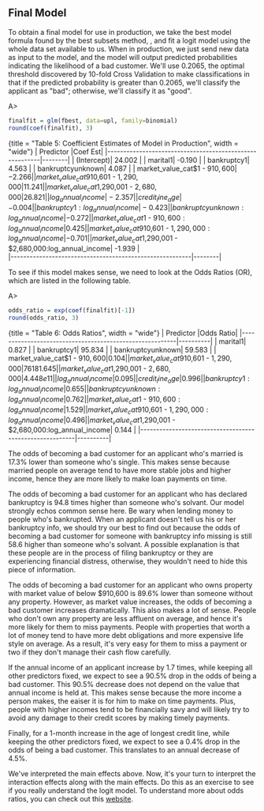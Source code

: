 ## Final Model

To obtain a final model for use in production, we take the best model formula found by the best subsets method, , and fit a logit model using the whole data set available to us. When in production, we just send new data as input to the model, and the model will output predicted probabilities indicating the likelihood of a bad customer. We'll use 0.2065, the optimal threshold discovered by 10-fold Cross Validation to make classifications in that if the predicted probability is greater than 0.2065, we'll classify the applicant as "bad"; otherwise, we'll classify it as "good".

A>
```r
finalfit = glm(fbest, data=upl, family=binomial)
round(coef(finalfit), 3)
```

{title = "Table 5: Coefficient Estimates of Model in Production", width = "wide"}
|                                             Predictor   |Coef Est|
|---------------------------------------------------------|--------|
|                                              (Intercept)| 24.002 |
|                                                 marital1| -0.190 |
|                                              bankruptcy1|  4.563 |
|                                        bankruptcyunknown|  4.087 |
|                            market_value_cat$1 - $910,600| -2.266 |
|                    market_value_cat$910,601 - $1,290,000| 11.241 |
|                  market_value_cat$1,290,001 - $2,680,000| 26.821 |
|                                        log_annual_income| -2.357 |
|                                          credit_line_age| -0.004 |
|                            bankruptcy1:log_annual_income| -0.423 |
|                      bankruptcyunknown:log_annual_income| -0.272 |
|          market_value_cat$1 - $910,600:log_annual_income|  0.425 |
|  market_value_cat$910,601 - $1,290,000:log_annual_income| -0.701 |
|market_value_cat$1,290,001 - $2,680,000:log_annual_income| -1.939 |                                          
|---------------------------------------------------------|--------|


To see if this model makes sense, we need to look at the Odds Ratios (OR), which are listed in the following table. 

A>
```r
odds_ratio = exp(coef(finalfit)[-1])
round(odds_ratio, 3)
```

{title = "Table 6: Odds Ratios", width = "wide"}
|                                             Predictor   |Odds Ratio|
|---------------------------------------------------------|----------|
|                                                 marital1|  0.827   |
|                                              bankruptcy1| 95.834   |
|                                        bankruptcyunknown| 59.583   | 
|                            market_value_cat$1 - $910,600|  0.104   |
|                    market_value_cat$910,601 - $1,290,000|76181.645 | 
|                  market_value_cat$1,290,001 - $2,680,000|  4.448e11| 
|                                        log_annual_income|  0.095   |
|                                          credit_line_age|  0.996   |
|                            bankruptcy1:log_annual_income|  0.655   |
|                      bankruptcyunknown:log_annual_income|  0.762   |
|          market_value_cat$1 - $910,600:log_annual_income|  1.529   |
|  market_value_cat$910,601 - $1,290,000:log_annual_income|  0.496   |
|market_value_cat$1,290,001 - $2,680,000:log_annual_income|  0.144   |
|---------------------------------------------------------|----------|


The odds of becoming a bad customer for an applicant who's married is 17.3% lower than someone who's single. This makes sense because married people on average tend to have more stable jobs and higher income, hence they are more likely to make loan payments on time.

The odds of becoming a bad customer for an applicant who has declared bankruptcy is 94.8 times higher than someone who's solvant. Our model strongly echos common sense here. Be wary when lending money to people who's bankrupted. When an applicant doesn't tell us his or her bankruptcy info, we should try our best to find out because the odds of becoming a bad customer for someone with bankruptcy info missing is still 58.6 higher than someone who's solvant. A possible explanation is that these people are in the process of filing bankruptcy or they are experiencing financial distress, otherwise, they wouldn't need to hide this piece of information.

The odds of becoming a bad customer for an applicant who owns property with market value of below $910,600 is 89.6% lower than someone without any property. However, as market value increases, the odds of becoming a bad customer increases dramatically. This also makes a lot of sense. People who don't own any property are less affluent on average, and hence it's more likely for them to miss payments. People with properties that worth a lot of money tend to have more debt obligations and more expensive life style on average. As a result, it's very easy for them to miss a payment or two if they don't manage their cash flow carefully.  

If the annual income of an applicant increase by 1.7 times, while keeping all other predictors fixed, we expect to see a 90.5% drop in the odds of being a bad customer. This 90.5% decrease does not depend on the value that annual income is held at. This makes sense because the more income a person makes, the eaiser it is for him to make on time payments. Plus, people with higher incomes tend to be financially savy and will likely try to avoid any damage to their credit scores by making timely payments.

Finally, for a 1-month increase in the age of longest credit line, while keeping the other predictors fixed, we expect to see a 0.4% drop in the odds of being a bad customer. This translates to an annual decrease of 4.5%.

We've interpreted the main effects above. Now, it's your turn to interpret the interaction effects along with the main effects. Do this as an exercise to see if you really understand the logit model. To understand more about odds ratios, you can check out this [website](http://www.ats.ucla.edu/stat/mult_pkg/faq/general/odds_ratio.htm).
